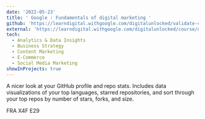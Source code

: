 ```yaml
---
date: '2022-05-23'
title: ' Google : Fundamentals of digital marketing '
github: 'https://learndigital.withgoogle.com/digitalunlocked/validate-certificate-code'
external: 'https://learndigital.withgoogle.com/digitalunlocked/course/digital-marketing'
tech:
  - Analytics & Data Insights
  - Business Strategy
  - Content Marketing
  - E-Commerce
  - Social Media Marketing
showInProjects: true
---
```


A nicer look at your GitHub profile and repo stats. Includes data visualizations of your top languages, starred repositories, and sort through your top repos by number of stars, forks, and size.

FRA X4F E29